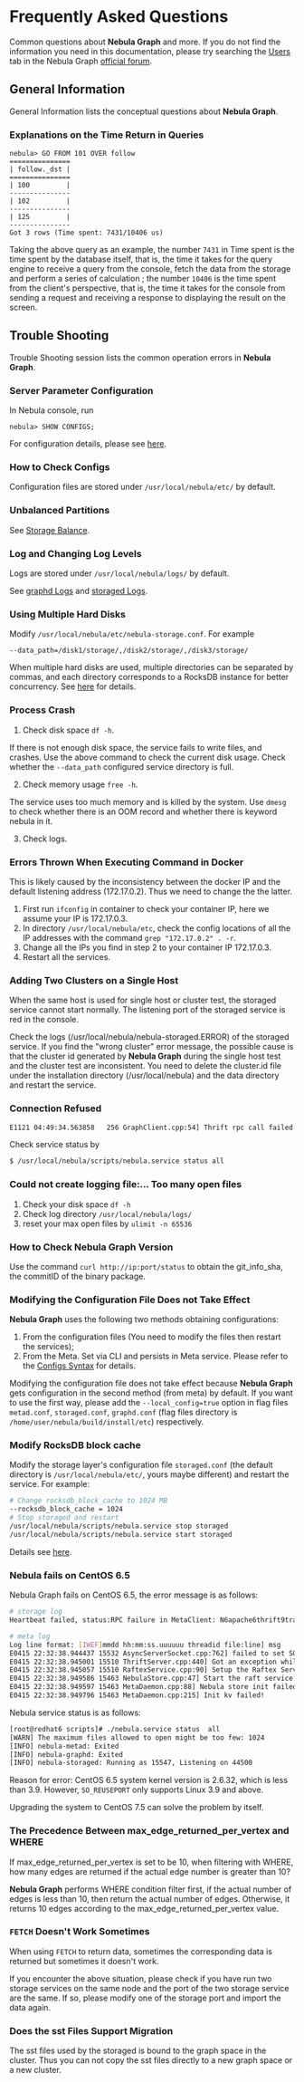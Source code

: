 # Frequently Asked Questions

Common questions about **Nebula Graph** and more. If you do not find the information you need in this documentation, please try searching the [Users](https://discuss.nebula-graph.io/c/users/5) tab in the Nebula Graph [official forum](https://discuss.nebula-graph.io/).

## General Information

General Information lists the conceptual questions about **Nebula Graph**.

### Explanations on the Time Return in Queries

```ngql
nebula> GO FROM 101 OVER follow
===============
| follow._dst |
===============
| 100         |
---------------
| 102         |
---------------
| 125         |
---------------
Got 3 rows (Time spent: 7431/10406 us)
```

Taking the above query as an example, the number `7431` in Time spent is the time spent by the database itself, that is, the time it takes for the query engine to receive a query from the console, fetch the data from the storage and perform a series of calculation ; the number `10406` is the time spent from the client's perspective, that is, the time it takes for the console from sending a request and receiving a response to displaying the result on the screen.

## Trouble Shooting

Trouble Shooting session lists the common operation errors in **Nebula Graph**.

### Server Parameter Configuration

In Nebula console, run

```ngql
nebula> SHOW CONFIGS;
```

For configuration details, please see [here](../../3.build-develop-and-administration/3.configurations/0.system-requirement.md).

### How to Check Configs

Configuration files are stored under `/usr/local/nebula/etc/` by default.

### Unbalanced Partitions

See [Storage Balance](../../3.build-develop-and-administration/5.storage-service-administration/storage-balance.md).

### Log and Changing Log Levels

Logs are stored under `/usr/local/nebula/logs/` by default.

See [graphd Logs](../../3.build-develop-and-administration/3.configurations/4.graph-config.md) and [storaged Logs](../../3.build-develop-and-administration/3.configurations/5.storage-config.md).

### Using Multiple Hard Disks

Modify `/usr/local/nebula/etc/nebula-storage.conf`. For example

```text
--data_path=/disk1/storage/,/disk2/storage/,/disk3/storage/
```

When multiple hard disks are used, multiple directories can be separated by commas, and each directory corresponds to a RocksDB instance for better concurrency. See [here](../../3.build-develop-and-administration/3.configurations/5.storage-config.md) for details.

### Process Crash

1. Check disk space `df -h`.

  If there is not enough disk space, the service fails to write files, and crashes. Use the above command to check the current disk usage. Check whether the `--data_path` configured service directory is full.

2. Check memory usage `free -h`.

  The service uses too much memory and is killed by the system. Use `dmesg` to check whether there is an OOM record and whether there is keyword nebula in it.

3. Check logs.

### Errors Thrown When Executing Command in Docker

This is likely caused by the inconsistency between the docker IP and the default listening address (172.17.0.2). Thus we need to change the the latter.

1. First run `ifconfig` in container to check your container IP, here we assume your IP is 172.17.0.3.
2. In directory `/usr/local/nebula/etc`, check the config locations of all the IP addresses with the command `grep "172.17.0.2" . -r`.
3. Change all the IPs you find in step 2 to your container IP 172.17.0.3.
4. Restart all the services.

### Adding Two Clusters on a Single Host

When the same host is used for single host or cluster test, the storaged service cannot start normally. The listening port of the storaged service is red in the console.

Check the logs (/usr/local/nebula/nebula-storaged.ERROR) of the storaged service. If you find the "wrong cluster" error message, the possible cause is that the cluster id generated by **Nebula Graph** during the single host test and the cluster test are inconsistent. You need to delete the cluster.id file under the installation directory (/usr/local/nebula) and the data directory and restart the service.

### Connection Refused

```txt
E1121 04:49:34.563858   256 GraphClient.cpp:54] Thrift rpc call failed: AsyncSocketException: connect failed, type = Socket not open, errno = 111 (Connection refused): Connection refused
```

Check service status by

```bash
$ /usr/local/nebula/scripts/nebula.service status all
```

### Could not create logging file:... Too many open files

1. Check your disk space `df -h`
1. Check log directory `/usr/local/nebula/logs/`
1. reset your max open files by `ulimit -n 65536`

### How to Check Nebula Graph Version

Use the command `curl http://ip:port/status` to obtain the git_info_sha, the commitID of the binary package.

### Modifying the Configuration File Does not Take Effect

**Nebula Graph** uses the following two methods obtaining configurations:

1. From the configuration files (You need to modify the files then restart the services);
2. From the Meta. Set via CLI and persists in Meta service. Please refer to the [Configs Syntax](../../3.build-develop-and-administration/3.configurations/2.configs-syntax.md) for details.

Modifying the configuration file does not take effect because **Nebula Graph** gets configuration in the second method (from meta) by default. If you want to use the first way, please add the `--local_config=true` option in flag files `metad.conf`, `storaged.conf`, `graphd.conf` (flag files directory is `/home/user/nebula/build/install/etc`) respectively.

### Modify RocksDB block cache

Modify the storage layer's configuration file `storaged.conf` (the default directory is `/usr/local/nebula/etc/`, yours maybe different) and restart the service. For example:

```bash
# Change rocksdb_block_cache to 1024 MB
--rocksdb_block_cache = 1024
# Stop storaged and restart
/usr/local/nebula/scripts/nebula.service stop storaged
/usr/local/nebula/scripts/nebula.service start storaged
```

Details see [here](../../3.build-develop-and-administration/3.configurations/5.storage-config.md).

### Nebula fails on CentOS 6.5

Nebula Graph fails on CentOS 6.5, the error message is as follows:

```bash
# storage log
Heartbeat failed, status:RPC failure in MetaClient: N6apache6thrift9transport19TTransportExceptionE: AsyncSocketException: connect failed, type = Socket not open, errno = 111 (Connection refused): Connection refused

# meta log
Log line format: [IWEF]mmdd hh:mm:ss.uuuuuu threadid file:line] msg
E0415 22:32:38.944437 15532 AsyncServerSocket.cpp:762] failed to set SO_REUSEPORT on async server socket Protocol not available
E0415 22:32:38.945001 15510 ThriftServer.cpp:440] Got an exception while setting up the server: 92failed to bind to async server socket: [::]:0: Protocol not available
E0415 22:32:38.945057 15510 RaftexService.cpp:90] Setup the Raftex Service failed, error: 92failed to bind to async server socket: [::]:0: Protocol not available
E0415 22:32:38.949586 15463 NebulaStore.cpp:47] Start the raft service failed
E0415 22:32:38.949597 15463 MetaDaemon.cpp:88] Nebula store init failed
E0415 22:32:38.949796 15463 MetaDaemon.cpp:215] Init kv failed!
```

Nebula service status is as follows:

```bash
[root@redhat6 scripts]# ./nebula.service status  all
[WARN] The maximum files allowed to open might be too few: 1024
[INFO] nebula-metad: Exited
[INFO] nebula-graphd: Exited
[INFO] nebula-storaged: Running as 15547, Listening on 44500
```

Reason for error: CentOS 6.5 system kernel version is 2.6.32, which is less than 3.9. However, `SO_REUSEPORT` only supports Linux 3.9 and above.

Upgrading the system to CentOS 7.5 can solve the problem by itself.

### The Precedence Between max_edge_returned_per_vertex and WHERE

If max_edge_returned_per_vertex is set to be 10, when filtering with WHERE, how many edges are returned if the actual edge number is greater than 10?

**Nebula Graph** performs WHERE condition filter first, if the actual number of edges is less than 10, then return the actual number of edges. Otherwise, it returns 10 edges according to the max_edge_returned_per_vertex value.

### `FETCH` Doesn't Work Sometimes

When using `FETCH` to return data, sometimes the corresponding data is returned but sometimes it doesn't work.

If you encounter the above situation, please check if you have run two storage services on the same node and the port of the two storage service are the same. If so, please modify one of the storage port and import the data again.

### Does the sst Files Support Migration

The sst files used by the storaged is bound to the graph space in the cluster. Thus you can not copy the sst files directly to a new graph space or a new cluster.
